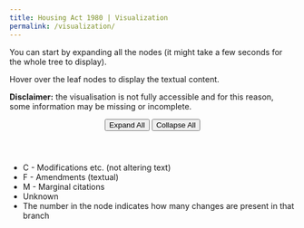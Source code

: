 ```yaml
---
title: Housing Act 1980 | Visualization
permalink: /visualization/
---
```


<div class="narrow">
  <p>You can start by expanding all the nodes (it might take a few seconds for the whole tree to display).</p>
  <p>Hover over the leaf nodes to display the textual content.</p>
  <p><strong>Disclaimer:</strong> the visualisation is not fully accessible and for this reason, some information may be missing or incomplete.</p>
  <header>
    <button class="expandAll expand">Expand All</button>
    <button class="collapseAll collapse">Collapse All</button>
  </header>

  <ul>
    <li><i class="fa fa-circle orange" aria-label="legend option"></i> C - Modifications etc. (not altering text)</li>
    <li><i class="fa fa-circle turquoise" aria-label="legend option"></i> F - Amendments (textual)</li>
    <li><i class="fa fa-circle purple" aria-label="legend option"></i> M - Marginal citations</li>
    <li><i class="fa fa-circle grey" aria-label="legend option"></i> Unknown</li>
    <li>The number in the node indicates how many changes are present in that branch</li>
  </ul>
</div>

<div id="viz">
</div>
